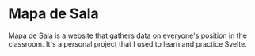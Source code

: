 # Mapa de Sala
Mapa de Sala is a website that gathers data on everyone's position in the classroom. 
It's a personal project that I used to learn and practice Svelte.